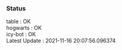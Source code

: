 ### Status


table : OK  
hogwarts : OK  
icy-bot : OK  
Latest Update : 2021-11-16 20:07:56.096374
